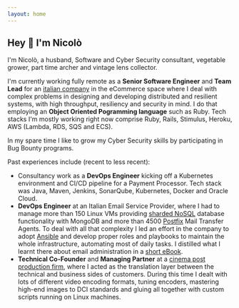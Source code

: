 ```yaml
---
layout: home
---
```


<section>
  <h2 class="text-4xl lg:text-5xl text-gray-800">
    Hey 👋 I'm Nicolò
  </h2>

<div class="markdown mt-4" markdown="1">

I'm Nicolò, a husband, Software and Cyber Security consultant, vegetable grower, part time archer and vintage lens collector.

I'm currently working fully remote as a **Senior Software Engineer** and **Team Lead** for an [italian company](https://nebulab.com) in the eCommerce space where I deal with complex problems in designing and developing distributed and resilient systems, with high throughput, resiliency and security in mind. I do that employing an **Object Oriented Pogramming language** such as Ruby. Tech stacks I'm mostly working right now comprise Ruby, Rails, Stimulus, Heroku, AWS (Lambda, RDS, SQS and ECS).

In my spare time I like to grow my Cyber Security skills by participating in Bug Bounty programs.

Past experiences include (recent to less recent):

- Consultancy work as a **DevOps Engineer** kicking off a Kubernetes environment and CI/CD pipeline for a Payment Processor. Tech stack was Java, Maven, Jenkins, SonarQube, Kubernetes, Docker and Oracle Cloud.
- **DevOps Engineer** at an Italian Email Service Provider, where I had to manage more than 150 Linux VMs providing [sharded NoSQL](https://www.mongodb.com/) database functionality with MongoDB and more than 4500 [Postfix](https://www.postfix.org/) Mail Transfer Agents. To deal with all that complexity I led an effort in the company to adopt [Ansible](https://www.ansible.com/) and develop proper roles and playbooks to maintain the whole infrastructure, automating most of daily tasks. I distilled what I learnt there about email administration in a [short eBook](https://www.amazon.com/dp/B0CLMWMKQD).
- **Technical Co-Founder** and **Managing Partner** at a [cinema post production firm](https://www.magesticfilm.com/en/), where I acted as the translation layer between the technical and business sides of customers. During this time I dealt with lots of different video encoding formats, tuning encoders, mastering high-end images to DCI standards and gluing all together with custom scripts running on Linux machines.

</div>

